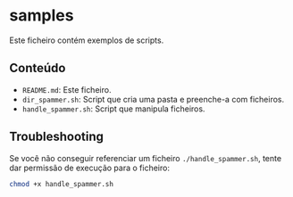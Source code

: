 # samples

Este ficheiro contém exemplos de scripts.

## Conteúdo

- `README.md`: Este ficheiro.
- `dir_spammer.sh`: Script que cria uma pasta e preenche-a com ficheiros.
- `handle_spammer.sh`: Script que manipula ficheiros.

## Troubleshooting

Se você não conseguir referenciar um ficheiro `./handle_spammer.sh`, tente dar permissão de execução para o ficheiro:

```bash
chmod +x handle_spammer.sh
```